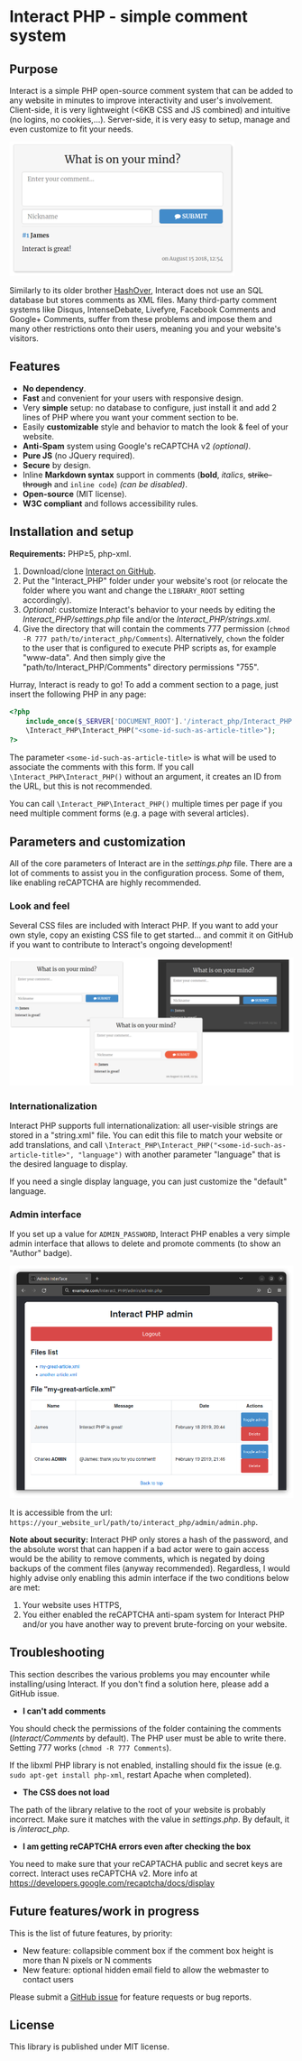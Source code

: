 # Interact PHP - simple comment system

## Purpose

Interact is a simple PHP open-source comment system that can be added to any website in minutes to improve interactivity and user's involvement. Client-side, it is very lightweight (<6KB CSS and JS combined) and intuitive (no logins, no cookies,...). Server-side, it is very easy to setup, manage and even customize to fit your needs.

![Interact PHP with the modern interface](sample/modern.png)

Similarly to its older brother [HashOver](http://tildehash.com/?page=hashover), Interact does not use an SQL database but stores comments as XML files. Many third-party comment systems like Disqus, IntenseDebate, Livefyre, Facebook Comments and Google+ Comments, suffer from these problems and impose them and many other restrictions onto their users, meaning you and your website's visitors.

## Features

* **No dependency**.
* **Fast** and convenient for your users with responsive design.
* Very **simple** setup: no database to configure, just install it and add 2 lines of PHP where you want your comment section to be.
* Easily **customizable** style and behavior to match the look & feel of your website.
* **Anti-Spam** system using Google's reCAPTCHA v2 *(optional)*.
* **Pure JS** (no JQuery required).
* **Secure** by design.
* Inline **Markdown syntax** support in comments (**bold**, *italics*, ~~strike-through~~ and `inline code`) *(can be disabled)*.
* **Open-source** (MIT license).
* **W3C compliant** and follows accessibility rules.

## Installation and setup

**Requirements:** PHP≥5, php-xml.

1. Download/clone [Interact on GitHub](https://github.com/CGrassin/interact_php).
2. Put the "Interact_PHP" folder under your website's root (or relocate the folder where you want and change the `LIBRARY_ROOT` setting accordingly).
3. *Optional*: customize Interact's behavior to your needs by editing the *Interact_PHP/settings.php* file and/or the *Interact_PHP/strings.xml*.
4. Give the directory that will contain the comments 777 permission (`chmod -R 777 path/to/interact_php/Comments`). Alternatively, `chown` the folder to the user that is configured to execute PHP scripts as, for example "www-data". And then simply give the "path/to/Interact_PHP/Comments" directory permissions "755". 

Hurray, Interact is ready to go! To add a comment section to a page, just insert the following PHP in any page:
```php
<?php 
    include_once($_SERVER['DOCUMENT_ROOT'].'/interact_php/Interact_PHP.php');
    \Interact_PHP\Interact_PHP("<some-id-such-as-article-title>"); 
?>
```

The parameter `<some-id-such-as-article-title>` is what will be used to associate the comments with this form. If you call `\Interact_PHP\Interact_PHP()` without an argument, it creates an ID from the URL, but this is not recommended.

You can call `\Interact_PHP\Interact_PHP()` multiple times per page if you need multiple comment forms (e.g. a page with several articles).

## Parameters and customization

All of the core parameters of Interact are in the *settings.php* file. There are a lot of comments to assist you in the configuration process. Some of them, like enabling reCAPTCHA are highly recommended.

### Look and feel

Several CSS files are included with Interact PHP. If you want to add your own style, copy an existing CSS file to get started... and commit it on GitHub if you want to contribute to Interact's ongoing development!

![Interact PHP with various CSS](sample/themes.png)

### Internationalization

Interact PHP supports full internationalization: all user-visible strings are stored in a "string.xml" file. You can edit this file to match your website or add translations, and call `\Interact_PHP\Interact_PHP("<some-id-such-as-article-title>", "language")` with another parameter "language" that is the desired language to display.

If you need a single display language, you can just customize the "default" language.

### Admin interface

If you set up a value for `ADMIN_PASSWORD`, Interact PHP enables a very simple admin interface that allows to delete and promote comments (to show an "Author" badge).

![Interact PHP's admin interface](sample/admin.png)

It is accessible from the url: `https://your_website_url/path/to/interact_php/admin/admin.php`.

**Note about security:** Interact PHP only stores a hash of the password, and the absolute worst that can happen if a bad actor were to gain access would be the ability to remove comments, which is negated by doing backups of the comment files (anyway recommended). Regardless, I would highly advise only enabling this admin interface if the two conditions below are met:
1. Your website uses HTTPS,
2. You either enabled the reCAPTCHA anti-spam system for Interact PHP and/or you have another way to prevent brute-forcing on your website.

## Troubleshooting

This section describes the various problems you may encounter while installing/using Interact. If you don't find a solution here, please add a GitHub issue.

* **I can't add comments**

You should check the permissions of the folder containing the comments (*Interact/Comments* by default). The PHP user must be able to write there. Setting 777 works (`chmod -R 777 Comments`).

If the libxml PHP library is not enabled, installing should fix the issue (e.g. `sudo apt-get install php-xml`, restart Apache when completed).

* **The CSS does not load**

The path of the library relative to the root of your website is probably incorrect. Make sure it matches with the value in *settings.php*. By default, it is */interact_php*.

* **I am getting reCAPTCHA errors even after checking the box**

You need to make sure that your reCAPTACHA public and secret keys are correct. Interact uses reCAPTCHA v2. More info at https://developers.google.com/recaptcha/docs/display

## Future features/work in progress

This is the list of future features, by priority:
* New feature: collapsible comment box if the comment box height is more than N pixels or N comments
* New feature: optional hidden email field to allow the webmaster to contact users

<!-- Scratchpad: reCaptcha v3 support -->

Please submit a [GitHub issue](https://github.com/CGrassin/interact_php/issues) for feature requests or bug reports.

## License

This library is published under MIT license.

